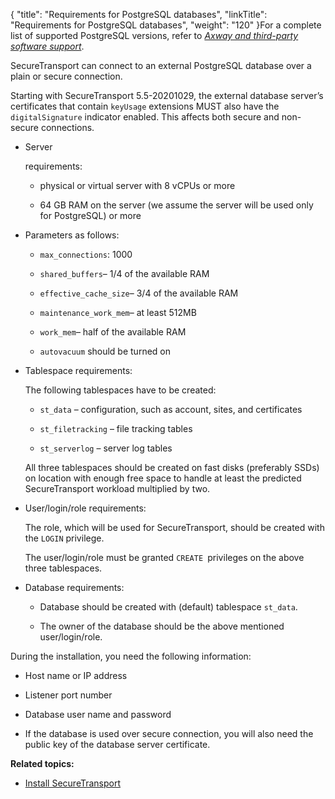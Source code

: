 {
    "title": "Requirements for PostgreSQL databases",
    "linkTitle": "Requirements for PostgreSQL databases",
    "weight": "120"
}For a complete list of supported PostgreSQL versions, refer to [*Axway and third-party software support*](https://docs.axway.com/bundle/SecureTransport_55_AdministratorGuide_allOS_en_HTML5/page/Content/AdministratorsGuide/introduction/r_st_Axway_and_third-party_software_support.htm).

SecureTransport can connect to an external PostgreSQL database over a plain or secure connection.
Starting with SecureTransport 5.5-20201029, the external database server’s certificates that contain `keyUsage` extensions MUST also have the `digitalSignature` indicator enabled. This affects both secure and non-secure connections.

-   Server
    requirements:
    -   physical or virtual server with 8 vCPUs or more
    -   64 GB RAM on the server (we assume the server will be used only for PostgreSQL) or more
-   Parameters as follows:
    -   `max_connections`: 1000
    -   `shared_buffers`– 1/4 of the available RAM
    -   `effective_cache_size`– 3/4 of the available RAM
    -   `maintenance_work_mem`– at least 512MB
    -   `work_mem`– half of the available RAM
    -   `autovacuum` should be turned on
-   Tablespace requirements:  
    The following tablespaces have to be created:
    -   `st_data` – configuration, such as account, sites, and certificates
    -   `st_filetracking` – file tracking tables
    -   `st_serverlog` – server log tables

      
    
    All three tablespaces should be created on fast disks (preferably SSDs) on location with enough free space to handle at least the predicted SecureTransport workload multiplied by two.
-   User/login/role requirements:
      
    <span id="role_requirements"></span>The role, which will be used for SecureTransport, should be created with the `LOGIN` privilege.
    The user/login/role must be granted `CREATE `privileges on the above three tablespaces.
-   Database requirements:  
    
    -   Database should be created with (default) tablespace `st_data`.
    -   The owner of the database should be the above mentioned user/login/role.

During the installation, you need the following information:

-   Host name or IP address
-   Listener port number
-   Database user name and password
-   If the database is used over secure connection, you will also need the public key of the database server certificate.

**Related topics:**

-   [Install SecureTransport](../../../install_overview)
